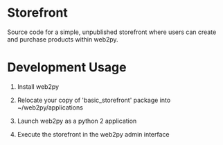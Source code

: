 # Storefront
Source code for a simple, unpublished storefront where users can create and purchase products within web2py. 


# Development Usage
1) Install web2py

2) Relocate your copy of 'basic_storefront' package into ~/web2py/applications

3) Launch web2py as a python 2 application

4) Execute the storefront in the web2py admin interface
